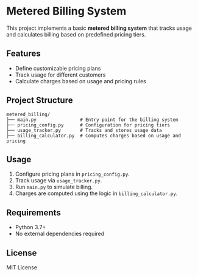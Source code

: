 # Metered Billing System

This project implements a basic **metered billing system** that tracks usage and calculates billing based on predefined pricing tiers.

## Features

- Define customizable pricing plans
- Track usage for different customers
- Calculate charges based on usage and pricing rules

## Project Structure

```
metered_billing/
├── main.py                # Entry point for the billing system
├── pricing_config.py      # Configuration for pricing tiers
├── usage_tracker.py       # Tracks and stores usage data
├── billing_calculator.py  # Computes charges based on usage and pricing
```

## Usage

1. Configure pricing plans in `pricing_config.py`.
2. Track usage via `usage_tracker.py`.
3. Run `main.py` to simulate billing.
4. Charges are computed using the logic in `billing_calculator.py`.

## Requirements

- Python 3.7+
- No external dependencies required

## License

MIT License
